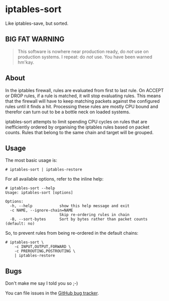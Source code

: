 # iptables-sort

Like iptables-save, but sorted.

## BIG FAT WARNING

> This software is nowhere near production ready, do *not* use on production
> systems. I repeat: do *not* use. You have been warned hm'kay.

## About

In the iptables firewall, rules are evaluated from first to last rule. On
ACCEPT or DROP rules, if a rule is matched, it will stop evaluating rules.
This means that the firewall will have to keep matching packets against the
configured rules until it finds a hit. Processing these rules are mostly
CPU bound and therefor can turn out to be a bottle neck on loaded systems.

iptables-sort attempts to limit spending CPU cycles on rules that are
inefficiently ordered by organising the iptables rules based on packet counts.
Rules that belong to the same chain and target will be grouped.

## Usage

The most basic usage is:

    # iptables-sort | iptables-restore


For all available options, refer to the inline help:

    # iptables-sort --help
    Usage: iptables-sort [options]

    Options:
      -h, --help            show this help message and exit
      -c NAME, --ignore-chain=NAME
                            Skip re-ordering rules in chain
      -B, --sort-bytes      Sort by bytes rather than packet counts (default: no)


So, to prevent rules from being re-ordered in the default chains:

    # iptables-sort \
        -c INPUT,OUTPUT,FORWARD \
        -c PREROUTING,POSTROUTING \
        | iptables-restore

## Bugs

Don't make me say I told you so ;-)

You can file issues in the
[GitHub bug tracker](https://github.com/tehmaze/iptables-sort/issues).
